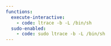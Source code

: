 ```yaml
---
functions:
  execute-interactive:
    - code: ltrace -b -L /bin/sh
  sudo-enabled:
    - code: sudo ltrace -b -L /bin/sh
---
```

